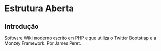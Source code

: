 # Estrutura Aberta


## Introdução

Software Wiki moderno escrito em PHP e que utiliza o Twitter Bootstrap e a Monzey Framework. Por James Peret.